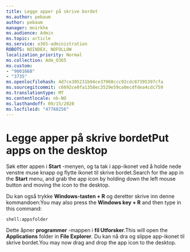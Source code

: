```yaml
---
title: Legge apper på skrive bordet
ms.author: pebaum
author: pebaum
manager: mnirkhe
ms.audience: Admin
ms.topic: article
ms.service: o365-administration
ROBOTS: NOINDEX, NOFOLLOW
localization_priority: Normal
ms.collection: Adm_O365
ms.custom:
- "9001668"
- "3735"
ms.openlocfilehash: 4d7ce305231b94ce37960ccc92cdc87395397cfa
ms.sourcegitcommit: c6692ce0fa1358ec3529e59ca0ecdfdea4cdc759
ms.translationtype: MT
ms.contentlocale: nb-NO
ms.lasthandoff: 09/15/2020
ms.locfileid: "47768256"
---
```

# <a name="put-apps-on-the-desktop"></a><span data-ttu-id="70802-102">Legge apper på skrive bordet</span><span class="sxs-lookup"><span data-stu-id="70802-102">Put apps on the desktop</span></span>

<span data-ttu-id="70802-103">Søk etter appen i **Start** -menyen, og ta tak i app-ikonet ved å holde nede venstre muse knapp og flytte ikonet til skrive bordet.</span><span class="sxs-lookup"><span data-stu-id="70802-103">Search for the app in the **Start** menu, and grab the app icon by holding down the left mouse button and moving the icon to the desktop.</span></span>

<span data-ttu-id="70802-104">Du kan også trykke **Windows-tasten + R** og deretter skrive inn denne kommandoen:</span><span class="sxs-lookup"><span data-stu-id="70802-104">You may also press the **Windows key + R** and then type in this command:</span></span>

`shell:appsfolder`

<span data-ttu-id="70802-105">Dette åpner **programmer** -mappen i **fil Utforsker**.</span><span class="sxs-lookup"><span data-stu-id="70802-105">This will open the **Applications** folder in **File Explorer**.</span></span> <span data-ttu-id="70802-106">Du kan nå dra og slippe app-ikonet til skrive bordet.</span><span class="sxs-lookup"><span data-stu-id="70802-106">You may now drag and drop the app icon to the desktop.</span></span>
